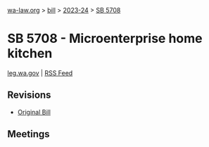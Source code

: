 [wa-law.org](/) > [bill](/bill/) > [2023-24](/bill/2023-24/) > [SB 5708](/bill/2023-24/sb/5708/)

# SB 5708 - Microenterprise home kitchen
[leg.wa.gov](https://app.leg.wa.gov/billsummary?BillNumber=5708&Year=2023&Initiative=false) | [RSS Feed](./rss.xml)

## Revisions
* [Original Bill](1/)

## Meetings